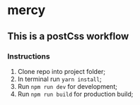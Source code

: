 # mercy
## This is a postCss workflow
### Instructions

1. Clone repo into project folder;
2. In terminal run `yarn install`;
3. Run `npm run dev` for development;
4. Run `npm run build` for production build;